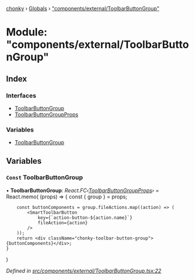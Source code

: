 [chonky](../README.md) › [Globals](../globals.md) › ["components/external/ToolbarButtonGroup"](_components_external_toolbarbuttongroup_.md)

# Module: "components/external/ToolbarButtonGroup"

## Index

### Interfaces

* [ToolbarButtonGroup](../interfaces/_components_external_toolbarbuttongroup_.toolbarbuttongroup.md)
* [ToolbarButtonGroupProps](../interfaces/_components_external_toolbarbuttongroup_.toolbarbuttongroupprops.md)

### Variables

* [ToolbarButtonGroup](_components_external_toolbarbuttongroup_.md#const-toolbarbuttongroup)

## Variables

### `Const` ToolbarButtonGroup

• **ToolbarButtonGroup**: *React.FC‹[ToolbarButtonGroupProps](../interfaces/_components_external_toolbarbuttongroup_.toolbarbuttongroupprops.md)›* = React.memo(
    (props) => {
        const { group } = props;

        const buttonComponents = group.fileActions.map((action) => (
            <SmartToolbarButton
                key={`action-button-${action.name}`}
                fileAction={action}
            />
        ));
        return <div className="chonky-toolbar-button-group">{buttonComponents}</div>;
    }
)

*Defined in [src/components/external/ToolbarButtonGroup.tsx:22](https://github.com/TimboKZ/Chonky/blob/cc6d20b/src/components/external/ToolbarButtonGroup.tsx#L22)*
